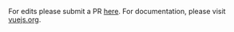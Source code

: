 For edits please submit a PR [here](https://github.com/vuejs/wiki/pulls). For documentation, please visit [vuejs.org](https://vuejs.org).
